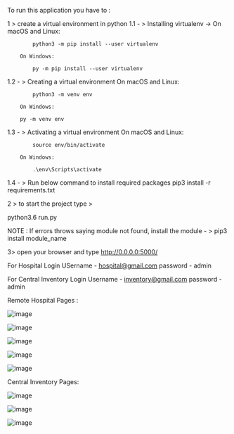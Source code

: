 To run this application you have to :

1 > create a virtual environment in python
1.1 - > Installing virtualenv ->
On macOS and Linux:

            python3 -m pip install --user virtualenv

        On Windows:

            py -m pip install --user virtualenv

1.2 - > Creating a virtual environment
On macOS and Linux:

            python3 -m venv env

        On Windows:

        py -m venv env

1.3 - > Activating a virtual environment
On macOS and Linux:

            source env/bin/activate

        On Windows:

            .\env\Scripts\activate

1.4 - > Run below command to install required packages
pip3 install -r requirements.txt

2 > to start the project type >

python3.6 run.py

NOTE : If errors throws saying module not found, install the module - >
pip3 install module_name

3> open your browser and type
http://0.0.0.0:5000/

For Hospital Login
USername - hospital@gmail.com
password - admin

For Central Inventory Login
Username - inventory@gmail.com
password - admin

Remote Hospital Pages :

![image](https://user-images.githubusercontent.com/34280343/114315404-7e94c280-9b1c-11eb-9589-d8af9c4f1891.png)

![image](https://user-images.githubusercontent.com/34280343/114315434-a1bf7200-9b1c-11eb-965f-e09275057a87.png)

![image](https://user-images.githubusercontent.com/34280343/114315443-af74f780-9b1c-11eb-928d-fd59d7604605.png)

![image](https://user-images.githubusercontent.com/34280343/114315457-ba2f8c80-9b1c-11eb-8051-66ec3d8d3635.png)

![image](https://user-images.githubusercontent.com/34280343/114315474-c4ea2180-9b1c-11eb-93a7-b1e1f1a32781.png)


Central Inventory Pages:

![image](https://user-images.githubusercontent.com/34280343/114315514-ee0ab200-9b1c-11eb-8a73-7998d10dfa75.png)

![image](https://user-images.githubusercontent.com/34280343/114315525-f95ddd80-9b1c-11eb-980d-8983f54f35b3.png)

![image](https://user-images.githubusercontent.com/30053078/114316010-52c70c00-9b1f-11eb-9185-456c2af4345e.png)




